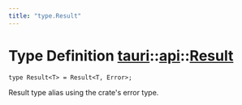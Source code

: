 ```yaml
---
title: "type.Result"
---
```


# Type Definition [tauri](/docs/api/rust/tauri/../index.html)::​[api](/docs/api/rust/tauri/index.html)::​[Result](/docs/api/rust/tauri/)

```
type Result<T> = Result<T, Error>;
```

Result type alias using the crate's error type.
